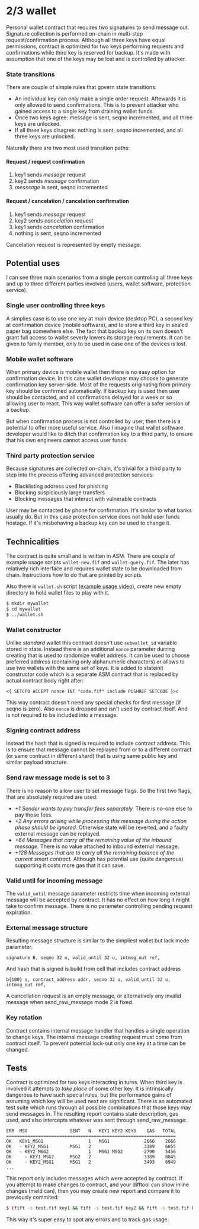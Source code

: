 # 2/3 wallet

Personal wallet contract that requires two signatures to send message out. Signature collection is performed on-chain in multi-step request/confirmation process. Although all three keys have equal permissions, contract is optimized for two keys performing requests and confirmations while third key is reserved for backup. It's made with assumption that one of the keys may be lost and is controlled by attacker.

### State transitions

There are couple of simple rules that govern state transitions:

- An individual key can only make a single order request. Aftewards it is only allowed to send confirmations. This is to prevent attacker who gained access to a single key from draining wallet funds.
- Once two keys agree: message is sent, seqno incremented, and all three keys are unlocked.
- If all three keys disagree: nothing is sent, seqno incremented, and all three keys are unlocked.

Naturally there are two most used transition paths:

#### Request / request confirmation

1.  key1 sends _message_ request
1.  key2 sends _message_ confirmation
1.  _messsage_ is sent, seqno incremented

#### Request / cancelation / cancelation confirmation

1.  key1 sends _message_ request
1.  key2 sends _cancelation_ request
1.  key1 sends _cancelation_ confirmation
1.  nothing is sent, seqno incremented

Cancelation request is represented by empty message.

## Potential uses

I can see three main scenarios from a single person controling all three keys and up to three different parties involved (users, wallet software, protection service).

### Single user controlling three keys

A simplies case is to use one key at main device (desktop PC), a second key at confirmation device (mobile software), and to store a third key in sealed paper bag somewhere else. The fact that backup key on its own doesn't grant full access to wallet severly lowers its storage requirements. It can be given to family member, only to be used in case one of the devices is lost.

### Mobile wallet software

When primary device is mobile wallet then there is no easy option for confirmation device. In this case wallet developer may choose to generate confirmation key server-side. Most of the requests originating from primary key should be confirmed automatically. If backup key is used then user should be contacted, and all confirmations delayed for a week or so allowing user to react. This way wallet software can offer a safer version of a backup.

But when confirmation process is not controlled by user, then there is a potential to offer more useful service. Also I imagine that wallet software developer would like to ditch that confirmation key to a third party, to ensure that his own engineers cannot access user funds.

### Third party protection service

Because signatures are collected on-chain, it's trivial for a third party to step into the process offering advanced protection services:

- Blacklisting address used for phishing
- Blocking suspiciously large transfers
- Blocking messages that interact with vulnerable contracts

User may be contacted by phone for confirmation. It's similar to what banks usually do. But in this case protection service does not hold user funds hostage. If it's misbehaving a backup key can be used to change it.

## Technicalities

The contract is quite small and is written in ASM. There are couple of example usage scripts `wallet-new.fif` and `wallet-query.fif`. The later has relatively rich interface and requires wallet state to be downloaded from chain. Instructions how to do that are printed by scripts.

Also there is `wallet.sh` script ([example usage video]), create new empty directory to hold wallet files to play with it.

```sh
$ mkdir mywallet
$ cd mywallet
$ ../wallet.sh
```

### Wallet constructor

Unlike _standard_ wallet this contract doesn't use `subwallet_id` variable stored in state. Instead there is an additional `nonce` parameter durring creating that is used to randomize wallet address. It can be used to choose preferred address (containing only alphanumeric characters) or allows to use two wallets with the same set of keys. It is added to stateinit constructor code which is a separate ASM contract that is replaced by actual contract body right after:

```
<{ SETCP0 ACCEPT nonce INT "code.fif" include PUSHREF SETCODE }>c
```

This way contract doesn't need any special checks for first message (if seqno is zero). Also `nonce` is dropped and isn't used by contract itself. And is not required to be included into a message.

### Signing contract address

Instead the hash that is signed is required to include contract address. This is to ensure that message cannot be replayed from or to a different contract (or same contract in different shard) that is using same public key and similar payload structure.

### Send raw message mode is set to 3

There is no reason to allow user to set message flags. So the first two flags, that are absolutely required are used:

- _+1 Sender wants to pay transfer fees separately._
  There is no-one else to pay those fees.
- _+2 Any errors arising while processing this message during the action phase should be ignored._
  Otherwise state will be reverted, and a faulty external message can be replayed.
- _+64 Messages that carry all the remaining value of the inbound message._
  There is no value attached to inbound external message.
- _+128 Messages that are to carry all the remaining balance of the current smart contract._
  Although has potential use (quite dangerous) supporting it costs more gas that it can save.

### Valid until for incoming message

The `valid_until` message parameter restricts time when incoming external message will be accepted by contract. It has no effect on how long it might take to confirm message. There is no parameter controlling pending request expiration.

### External message structure

Resulting message structure is similar to the simpliest wallet but lack mode parameter.

```
signature B, seqno 32 u, valid_until 32 u, intmsg_out ref,
```

And hash that is signed is build from cell that includes contract address

```
b{100} s, contract_address addr, seqno 32 u, valid_until 32 u, intmsg_out ref,
```

A cancellation request is an empty message, or alternatively any invalid message when send_raw_message mode 2 is fixed.

### Key rotation

Contract contains internal message handler that handles a single operation to change keys. The internal message creating request must come from contract itself. To prevent potential lock-out only one key at a time can be changed.

## Tests

Contract is optimized for two keys interacting in turns. When third key is involved it attempts to _take place_ of some other key. It is intrinsically dangerous to have such special rules, but the performance gains of assuming which key will be used next are significant. There is an automated test suite which runs through all possible combinations that those keys may send messages in. The resulting report contains state description, gas used, and also intercepts whatever was sent through send_raw_message:

```
ERR  MSG                SENT   N   KEY1 KEY2 KEY3    GAS   TOTAL
================================================================
OK   KEY1_MSG1                 1   MSG1             2666    2666
OK   - KEY2_MSG1        MSG1   2                    3389    6055
OK   - KEY2_MSG2               1   MSG1 MSG2        2790    5456
OK     - KEY1_MSG2      MSG2   2                    3389    8845
OK     - KEY2_MSG1      MSG1   2                    3493    8949
...
```

This report only includes messages which were accepted by contract. If you attempt to make changes to contract, and your difftool can show inline changes (meld can), then you may create new report and compare it to previously commited:

```sh
$ (fift -s test.fif key1 && fift -s test.fif key2 && fift -s test.fif key3) > test-report.txt && git difftool test-report.txt
```

This way it's super easy to spot any errors and to track gas usage.

[example usage video]: https://youtu.be/1Si--TuRiTE
